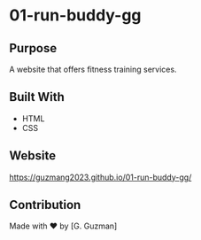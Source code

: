 # 01-run-buddy-gg

## Purpose
A website that offers fitness training services.

## Built With
* HTML
* CSS

## Website
https://guzmang2023.github.io/01-run-buddy-gg/

## Contribution
Made with ❤️ by [G. Guzman]
